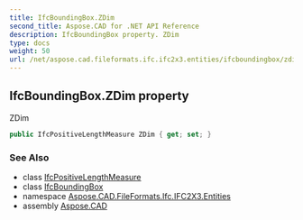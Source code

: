 ```yaml
---
title: IfcBoundingBox.ZDim
second_title: Aspose.CAD for .NET API Reference
description: IfcBoundingBox property. ZDim
type: docs
weight: 50
url: /net/aspose.cad.fileformats.ifc.ifc2x3.entities/ifcboundingbox/zdim/
---
```

## IfcBoundingBox.ZDim property

ZDim

```csharp
public IfcPositiveLengthMeasure ZDim { get; set; }
```

### See Also

* class [IfcPositiveLengthMeasure](../../../aspose.cad.fileformats.ifc.ifc2x3.types/ifcpositivelengthmeasure/)
* class [IfcBoundingBox](../)
* namespace [Aspose.CAD.FileFormats.Ifc.IFC2X3.Entities](../../ifcboundingbox/)
* assembly [Aspose.CAD](../../../)


